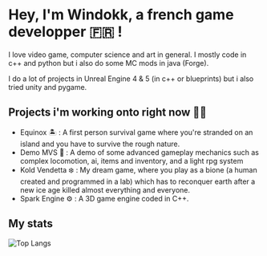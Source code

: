 
# Hey, I'm Windokk, a french game developper 🇫🇷 !

I love video game, computer science and art in general. I mostly code in c++ and python but i also do some MC mods in java (Forge).

I do a lot of projects in Unreal Engine 4 & 5 (in c++ or blueprints) but i also tried unity and pygame.

## Projects i'm working onto right now 👨‍💻

- Equinox 🏝️ : A first person survival game where you're stranded on an island and you have to survive the rough nature.
- Demo MVS 🚶 : A demo of some advanced gameplay mechanics such as complex locomotion, ai, items and inventory, and a light rpg system
- Kold Vendetta ❄️ : My dream game, where you play as a bione (a human created and programmed in a lab) which has to reconquer earth after a new ice age killed almost everything and everyone.
- Spark Engine ⚙️ : A 3D game engine coded in C++.

## My stats

![Top Langs](https://github-readme-stats.vercel.app/api/top-langs/?username=windokk&layout=donut-vertical&theme=algolia)

